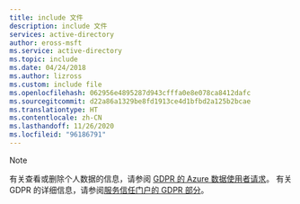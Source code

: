 ```yaml
---
title: include 文件
description: include 文件
services: active-directory
author: eross-msft
ms.service: active-directory
ms.topic: include
ms.date: 04/24/2018
ms.author: lizross
ms.custom: include file
ms.openlocfilehash: 062956e4895287d943cfffa0e8e078ca8412dafc
ms.sourcegitcommit: d22a86a1329be8fd1913ce4d1bfbd2a125b2bcae
ms.translationtype: HT
ms.contentlocale: zh-CN
ms.lasthandoff: 11/26/2020
ms.locfileid: "96186791"
---
```

>[!NOTE] 
>有关查看或删除个人数据的信息，请参阅 [GDPR 的 Azure 数据使用者请求](/microsoft-365/compliance/gdpr-dsr-azure)。 有关 GDPR 的详细信息，请参阅[服务信任门户的 GDPR 部分](https://servicetrust.microsoft.com/ViewPage/GDPRGetStarted)。